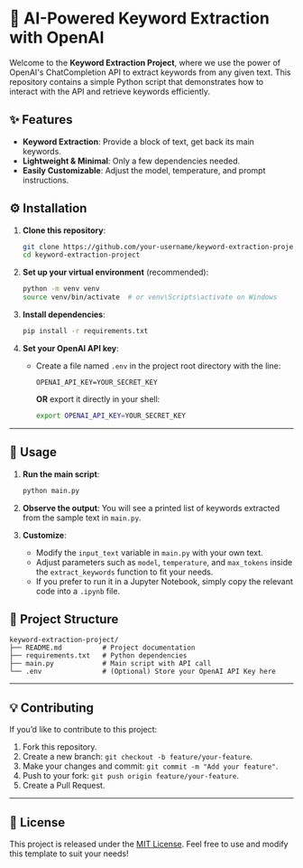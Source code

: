 # 🔑 AI-Powered Keyword Extraction with OpenAI

Welcome to the **Keyword Extraction Project**, where we use the power of OpenAI's ChatCompletion API to extract keywords from any given text. This repository contains a simple Python script that demonstrates how to interact with the API and retrieve keywords efficiently.

## ✨ Features

- **Keyword Extraction**: Provide a block of text, get back its main keywords.
- **Lightweight & Minimal**: Only a few dependencies needed.
- **Easily Customizable**: Adjust the model, temperature, and prompt instructions.

## ⚙️ Installation

1. **Clone this repository**:
  
   ```bash
   git clone https://github.com/your-username/keyword-extraction-project.git
   cd keyword-extraction-project
   ```

2. **Set up your virtual environment** (recommended):

   ```bash
   python -m venv venv
   source venv/bin/activate  # or venv\Scripts\activate on Windows
   ```

3. **Install dependencies**:
  
   ```bash
   pip install -r requirements.txt
   ```

4. **Set your OpenAI API key**:
   - Create a file named `.env` in the project root directory with the line:

     ``` text
     OPENAI_API_KEY=YOUR_SECRET_KEY
     ```

     **OR** export it directly in your shell:

     ```bash
     export OPENAI_API_KEY=YOUR_SECRET_KEY
     ```

---

## 🚀 Usage

1. **Run the main script**:
  
   ```bash
   python main.py
   ```

2. **Observe the output**: You will see a printed list of keywords extracted from the sample text in `main.py`.

3. **Customize**:
   - Modify the `input_text` variable in `main.py` with your own text.
   - Adjust parameters such as `model`, `temperature`, and `max_tokens` inside the `extract_keywords` function to fit your needs.
   - If you prefer to run it in a Jupyter Notebook, simply copy the relevant code into a `.ipynb` file.

## 📂 Project Structure

``` text
keyword-extraction-project/
├── README.md          # Project documentation
├── requirements.txt   # Python dependencies
├── main.py            # Main script with API call
└── .env               # (Optional) Store your OpenAI API Key here
```

---

## 💡 Contributing

If you’d like to contribute to this project:

1. Fork this repository.
2. Create a new branch: `git checkout -b feature/your-feature`.
3. Make your changes and commit: `git commit -m "Add your feature"`.
4. Push to your fork: `git push origin feature/your-feature`.
5. Create a Pull Request.

---

## 📜 License

This project is released under the [MIT License](https://opensource.org/licenses/MIT). Feel free to use and modify this template to suit your needs!

